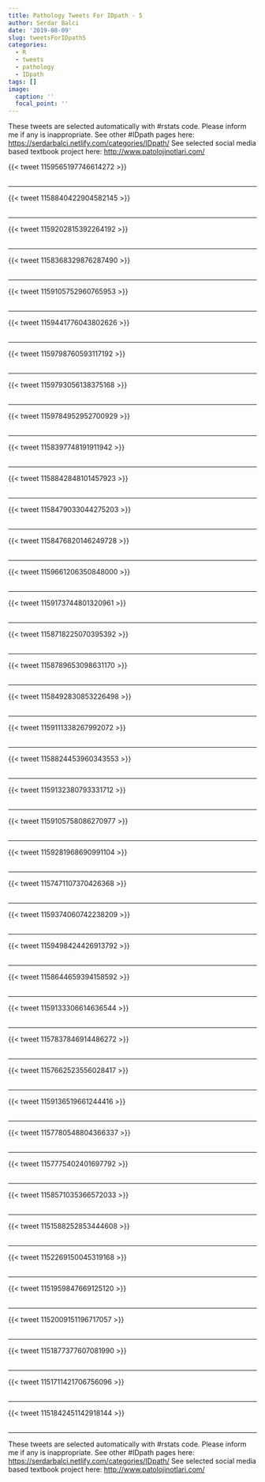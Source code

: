 ```yaml
---
title: Pathology Tweets For IDpath - 5
author: Serdar Balci
date: '2019-08-09'
slug: tweetsForIDpath5
categories:
  - R
  - tweets
  - pathology
  - IDpath
tags: []
image:
  caption: ''
  focal_point: ''
---
```



These tweets are selected automatically with #rstats code. Please inform me if any is inappropriate.
See other #IDpath pages here: https://serdarbalci.netlify.com/categories/IDpath/ 
See selected social media based textbook project here: http://www.patolojinotlari.com/

{{< tweet 1159565197746614272 >}}
<br>
<br>
<hr>
{{< tweet 1158840422904582145 >}}
<br>
<br>
<hr>
{{< tweet 1159202815392264192 >}}
<br>
<br>
<hr>
{{< tweet 1158368329876287490 >}}
<br>
<br>
<hr>
{{< tweet 1159105752960765953 >}}
<br>
<br>
<hr>
{{< tweet 1159441776043802626 >}}
<br>
<br>
<hr>
{{< tweet 1159798760593117192 >}}
<br>
<br>
<hr>
{{< tweet 1159793056138375168 >}}
<br>
<br>
<hr>
{{< tweet 1159784952952700929 >}}
<br>
<br>
<hr>
{{< tweet 1158397748191911942 >}}
<br>
<br>
<hr>
{{< tweet 1158842848101457923 >}}
<br>
<br>
<hr>
{{< tweet 1158479033044275203 >}}
<br>
<br>
<hr>
{{< tweet 1158476820146249728 >}}
<br>
<br>
<hr>
{{< tweet 1159661206350848000 >}}
<br>
<br>
<hr>
{{< tweet 1159173744801320961 >}}
<br>
<br>
<hr>
{{< tweet 1158718225070395392 >}}
<br>
<br>
<hr>
{{< tweet 1158789653098631170 >}}
<br>
<br>
<hr>
{{< tweet 1158492830853226498 >}}
<br>
<br>
<hr>
{{< tweet 1159111338267992072 >}}
<br>
<br>
<hr>
{{< tweet 1158824453960343553 >}}
<br>
<br>
<hr>
{{< tweet 1159132380793331712 >}}
<br>
<br>
<hr>
{{< tweet 1159105758086270977 >}}
<br>
<br>
<hr>
{{< tweet 1159281968690991104 >}}
<br>
<br>
<hr>
{{< tweet 1157471107370426368 >}}
<br>
<br>
<hr>
{{< tweet 1159374060742238209 >}}
<br>
<br>
<hr>
{{< tweet 1159498424426913792 >}}
<br>
<br>
<hr>
{{< tweet 1158644659394158592 >}}
<br>
<br>
<hr>
{{< tweet 1159133306614636544 >}}
<br>
<br>
<hr>
{{< tweet 1157837846914486272 >}}
<br>
<br>
<hr>
{{< tweet 1157662523556028417 >}}
<br>
<br>
<hr>
{{< tweet 1159136519661244416 >}}
<br>
<br>
<hr>
{{< tweet 1157780548804366337 >}}
<br>
<br>
<hr>
{{< tweet 1157775402401697792 >}}
<br>
<br>
<hr>
{{< tweet 1158571035366572033 >}}
<br>
<br>
<hr>
{{< tweet 1151588252853444608 >}}
<br>
<br>
<hr>
{{< tweet 1152269150045319168 >}}
<br>
<br>
<hr>
{{< tweet 1151959847669125120 >}}
<br>
<br>
<hr>
{{< tweet 1152009151196717057 >}}
<br>
<br>
<hr>
{{< tweet 1151877377607081990 >}}
<br>
<br>
<hr>
{{< tweet 1151711421706756096 >}}
<br>
<br>
<hr>
{{< tweet 1151842451142918144 >}}
<br>
<br>
<hr>


These tweets are selected automatically with #rstats code. Please inform me if any is inappropriate.
See other #IDpath pages here: https://serdarbalci.netlify.com/categories/IDpath/ 
See selected social media based textbook project here: http://www.patolojinotlari.com/
